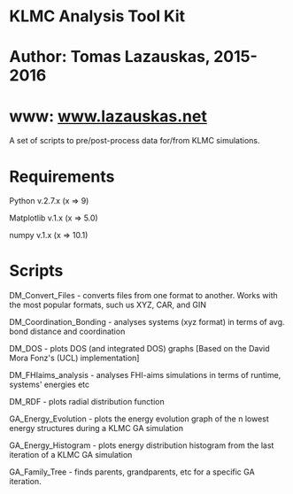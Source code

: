 # KLMC Analysis Tool Kit
# Author: Tomas Lazauskas, 2015-2016
# www: www.lazauskas.net

A set of scripts to pre/post-process data for/from KLMC simulations.

# Requirements 
Python v.2.7.x (x => 9)

Matplotlib v.1.x (x => 5.0)

numpy v.1.x (x => 10.1)

# Scripts
DM_Convert_Files - converts files from one format to another. Works with the most popular formats, such us XYZ, CAR, and GIN

DM_Coordination_Bonding - analyses systems (xyz format) in terms of avg. bond distance and coordination

DM_DOS - plots DOS (and integrated DOS) graphs [Based on the David Mora Fonz's (UCL) implementation]

DM_FHIaims_analysis - analyses FHI-aims simulations in terms of runtime, systems' energies etc

DM_RDF - plots radial distribution function

GA_Energy_Evolution - plots the energy evolution graph of the n lowest energy structures during a KLMC GA simulation

GA_Energy_Histogram - plots energy distribution histogram from the last iteration of a KLMC GA simulation

GA_Family_Tree - finds parents, grandparents, etc for a specific GA iteration.